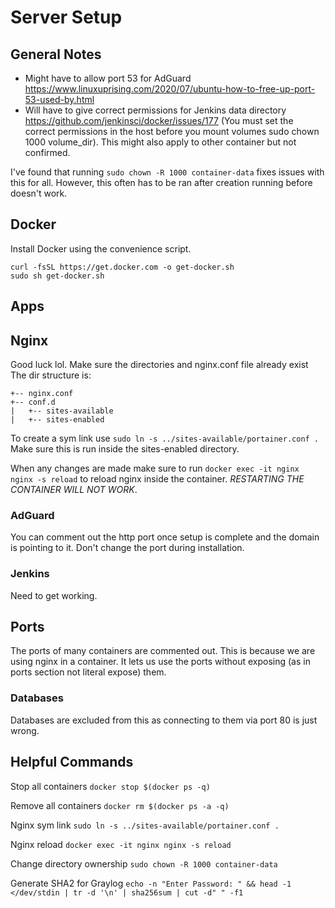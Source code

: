 # Server Setup
## General Notes
* Might have to allow port 53 for AdGuard https://www.linuxuprising.com/2020/07/ubuntu-how-to-free-up-port-53-used-by.html
* Will have to give correct permissions for Jenkins data directory https://github.com/jenkinsci/docker/issues/177 (You must set the correct permissions in the host before you mount volumes sudo chown 1000 volume_dir). 
  This might also apply to other container but not confirmed.

I've found that running `sudo chown -R 1000 container-data` fixes issues with this for all. 
However, this often has to be ran after creation running before doesn't work.

## Docker
Install Docker using the convenience script.
```
curl -fsSL https://get.docker.com -o get-docker.sh
sudo sh get-docker.sh
```

## Apps
## Nginx
Good luck lol.
Make sure the directories and nginx.conf file already exist
The dir structure is:

```
+-- nginx.conf
+-- conf.d
|   +-- sites-available
|   +-- sites-enabled
```

To create a sym link use `sudo ln -s ../sites-available/portainer.conf .` Make sure this is run inside the sites-enabled directory.


When any changes are made make sure to run
`docker exec -it nginx nginx -s reload`
to reload nginx inside the container. *RESTARTING THE CONTAINER WILL NOT WORK*.

### AdGuard
You can comment out the http port once setup is complete and the domain is pointing to it.
Don't change the port during installation.

### Jenkins
Need to get working.

## Ports
The ports of many containers are commented out. This is because we are using nginx in a 
container. It lets us use the ports without exposing (as in ports section not literal expose) them.

### Databases
Databases are excluded from this as connecting to them via port 80 is just wrong.

## Helpful Commands
Stop all containers
`docker stop $(docker ps -q)`

Remove all containers
`docker rm $(docker ps -a -q)`

Nginx sym link
`sudo ln -s ../sites-available/portainer.conf .`

Nginx reload
`docker exec -it nginx nginx -s reload`

Change directory ownership
`sudo chown -R 1000 container-data`

Generate SHA2 for Graylog
`echo -n "Enter Password: " && head -1 </dev/stdin | tr -d '\n' | sha256sum | cut -d" " -f1`